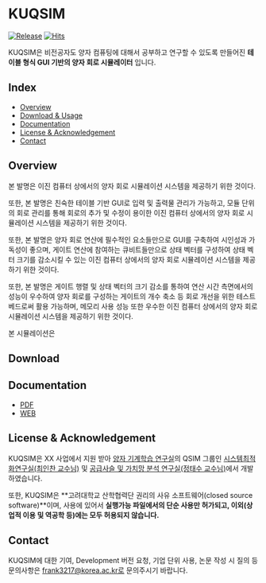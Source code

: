 # KUQSIM
[![Release](https://img.shields.io/github/release/KU-QML-temp/KUQSIM.svg?style=popout-square)](https://github.com/KU-QML-temp/KUQSIM/releases)
[![Hits](https://hits.seeyoufarm.com/api/count/incr/badge.svg?url=https://github.com/KU-QML-temp/KUQSIM)](https://hits.seeyoufarm.com)

KUQSIM은 비전공자도 양자 컴퓨팅에 대해서 공부하고 연구할 수 있도록 만들어진 **테이블 형식 GUI 기반의 양자 회로 시뮬레이터** 입니다.

## Index
- [Overview](#Overview)
- [Download & Usage](#Download)
- [Documentation](#Documentation)
- [License & Acknowledgement](#License)
- [Contact](#Contact)

## Overview
본 발명은 이진 컴퓨터 상에서의 양자 회로 시뮬레이션 시스템을 제공하기 위한 것이다. 

또한, 본 발명은 친숙한 테이블 기반 GUI로 입력 및 출력물 관리가 가능하고, 모듈 단위의 회로 관리를 통해 회로의 추가 및 수정이 용이한 이진 컴퓨터 상에서의 양자 회로 시뮬레이션 시스템을 제공하기 위한 것이다. 

또한, 본 발명은 양자 회로 연산에 필수적인 요소들만으로 GUI를 구축하여 시인성과 가독성이 좋으며, 게이트 연산에 참여하는 큐비트들만으로 상태 벡터를 구성하여 상태 벡터 크기를 감소시킬 수 있는 이진 컴퓨터 상에서의 양자 회로 시뮬레이션 시스템을 제공하기 위한 것이다. 

또한, 본 발명은 게이트 행렬 및 상태 벡터의 크기 감소를 통하여 연산 시간 측면에서의 성능이 우수하여 양자 회로를 구성하는 게이트의 개수 축소 등 회로 개선을 위한 테스트베드로써 활용 가능하며, 메모리 사용 성능 또한 우수한 이진 컴퓨터 상에서의 양자 회로 시뮬레이션 시스템을 제공하기 위한 것이다.   

본 시뮬레이션은 

## Download

## Documentation
- [PDF]()
- [WEB]()

## License & Acknowledgement

KUQSIM은 XX 사업에서 지원 받아 [양자 기계학습 연구실](https://savanna.korea.ac.kr/~qml_lab/)의 QSIM 그룹인 [시스템최적화연구실(최인찬 교수님)](https://optlab.korea.ac.kr/) 및 [공급사슬 및 가치망 분석 연구실(정태수 교수님)](http://savanna.korea.ac.kr/wp/)에서 개발하였습니다.

또한, KUQSIM은 **고려대학교 산학협력단 권리의 사유 소프트웨어(closed source software)**이며, 사용에 있어서 **실행가능 파일에서의 단순 사용만 허가되고, 이외(상업적 이용 및 역공학 등)에는 모두 허용되지 않습니다.**

## Contact

KUQSIM에 대한 기여, Development 버전 요청, 기업 단위 사용, 논문 작성 시 질의 등 문의사항은 frank3217@korea.ac.kr로 문의주시기 바랍니다.

